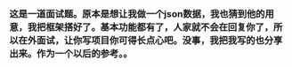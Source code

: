 ### 这是一道面试题。原本是想让我做一个json数据，我也猜到他的用意，我把框架搭好了。基本功能都有了，人家就不会在回复你了，所以在外面试，让你写项目你可得长点心吧。没事，我把我写的也分享出来。作为一个以后的参考。。
